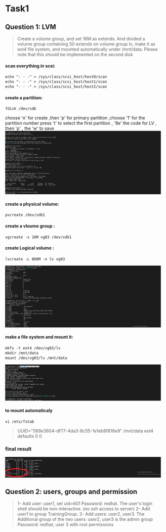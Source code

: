 # Task1


## Question 1: LVM
>Create a volume group, and set 16M as extends. And divided a volume group containing 50 extends on
volume group lv, make it as ext4 file system, and mounted automatically under /mnt/data. Please
note that this should be implemented on the second disk
#### scan everything in scsi:
```
echo "- - -" > /sys/class/scsi_host/host0/scan
echo "- - -" > /sys/class/scsi_host/host1/scan
echo "- - -" > /sys/class/scsi_host/host2/scan
```
#### create a partition:
```
fdisk /dev/sdb
```
choose 'n' for create ,then 'p' for primary partition ,choose '1' for the partition number
press 't' to select the first partition , '8e' the code for LV , then 'p' , the 'w' to save
![create partition](/create-partition.png)
#### create a physical volume:
```
pvcreate /dev/sdb1
```
#### create a vloume group :
```
vgcreate -s 16M vg03 /dev/sdb1
```
#### create Logical volume :
```
lvcreate -L 800M -n lv vg03
```
![vg and lv](https://github.com/haithamhamad/Task1/blob/ac5a12d2939502da4bd55524d32b5fe33ed51aea/create%20vg%20and%20LV.png)


#### make a file system and mount it:
```
mkfs -t ext4 /dev/vg03/lv
mkdir /mnt/data
mount /dev/vg03/lv /mnt/data
```
![mount](https://github.com/haithamhamad/Task1/blob/8211452cb273cf38066759d8c178af476a30a702/mount%20the%20fs.png)

#### to mount automaticaly
```
vi /ets/fstab
```
> UUID="589e3804-df77-4da3-8c55-1e1eb8f818e9" /mnt/data  ext4 defaults  0 0

### final result
![res](https://github.com/haithamhamad/Task1/blob/8211452cb273cf38066759d8c178af476a30a702/result%20lvm.png)

## Question 2: users, groups and permission
>1- Add user: user1, set uid=601 Password: redhat. The user's login shell should be non-interactive. (no ssh access to server)
2- Add user1 to group TrainingGroup.
3- Add users: user2, user3. The Additional group of the two users: user2, user3 is the admin group Password: redhat, user 3 with root permissions
